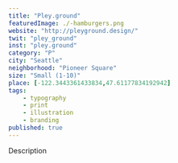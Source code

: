 ```yaml
---
title: "Pley.ground"
featuredImage: ./-hamburgers.png
website: "http://pleyground.design/"
twit: "pley_ground"
inst: "pley.ground"
category: "P"
city: "Seattle"
neighborhood: "Pioneer Square"
size: "Small (1-10)"
place: [-122.3443361433834,47.61177834192942]
tags:
    - typography
    - print
    - illustration
    - branding
published: true
---
```


Description

